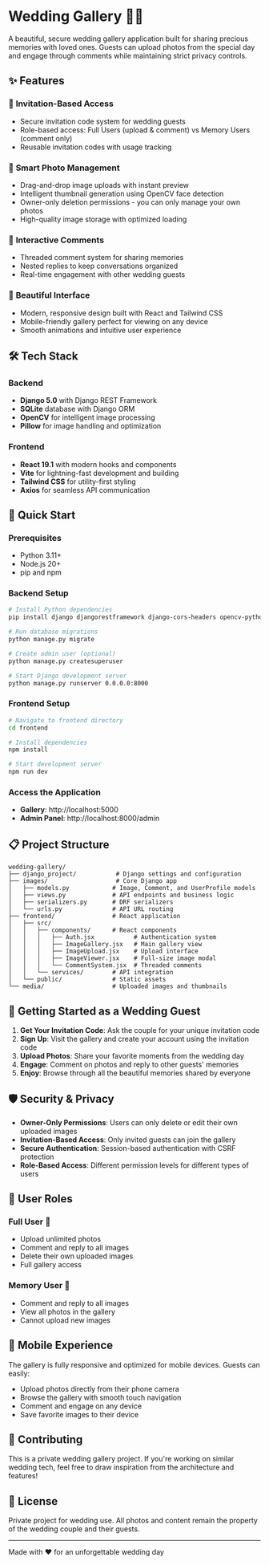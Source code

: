 # Wedding Gallery 💒📸

A beautiful, secure wedding gallery application built for sharing precious memories with loved ones. Guests can upload photos from the special day and engage through comments while maintaining strict privacy controls.

## ✨ Features

### 🔐 **Invitation-Based Access**
- Secure invitation code system for wedding guests
- Role-based access: Full Users (upload & comment) vs Memory Users (comment only)
- Reusable invitation codes with usage tracking

### 📱 **Smart Photo Management**
- Drag-and-drop image uploads with instant preview
- Intelligent thumbnail generation using OpenCV face detection
- Owner-only deletion permissions - you can only manage your own photos
- High-quality image storage with optimized loading

### 💬 **Interactive Comments**
- Threaded comment system for sharing memories
- Nested replies to keep conversations organized
- Real-time engagement with other wedding guests

### 🎨 **Beautiful Interface**
- Modern, responsive design built with React and Tailwind CSS
- Mobile-friendly gallery perfect for viewing on any device
- Smooth animations and intuitive user experience

## 🛠 Tech Stack

### Backend
- **Django 5.0** with Django REST Framework
- **SQLite** database with Django ORM
- **OpenCV** for intelligent image processing
- **Pillow** for image handling and optimization

### Frontend
- **React 19.1** with modern hooks and components
- **Vite** for lightning-fast development and building
- **Tailwind CSS** for utility-first styling
- **Axios** for seamless API communication

## 🚀 Quick Start

### Prerequisites
- Python 3.11+
- Node.js 20+
- pip and npm

### Backend Setup
```bash
# Install Python dependencies
pip install django djangorestframework django-cors-headers opencv-python pillow

# Run database migrations
python manage.py migrate

# Create admin user (optional)
python manage.py createsuperuser

# Start Django development server
python manage.py runserver 0.0.0.0:8000
```

### Frontend Setup
```bash
# Navigate to frontend directory
cd frontend

# Install dependencies
npm install

# Start development server
npm run dev
```

### Access the Application
- **Gallery**: http://localhost:5000
- **Admin Panel**: http://localhost:8000/admin

## 📋 Project Structure

```
wedding-gallery/
├── django_project/           # Django settings and configuration
├── images/                   # Core Django app
│   ├── models.py            # Image, Comment, and UserProfile models
│   ├── views.py             # API endpoints and business logic
│   ├── serializers.py       # DRF serializers
│   └── urls.py              # API URL routing
├── frontend/                # React application
│   ├── src/
│   │   ├── components/      # React components
│   │   │   ├── Auth.jsx           # Authentication system
│   │   │   ├── ImageGallery.jsx   # Main gallery view
│   │   │   ├── ImageUpload.jsx    # Upload interface
│   │   │   ├── ImageViewer.jsx    # Full-size image modal
│   │   │   └── CommentSystem.jsx  # Threaded comments
│   │   └── services/        # API integration
│   └── public/              # Static assets
└── media/                   # Uploaded images and thumbnails
```

## 🔑 Getting Started as a Wedding Guest

1. **Get Your Invitation Code**: Ask the couple for your unique invitation code
2. **Sign Up**: Visit the gallery and create your account using the invitation code
3. **Upload Photos**: Share your favorite moments from the wedding day
4. **Engage**: Comment on photos and reply to other guests' memories
5. **Enjoy**: Browse through all the beautiful memories shared by everyone

## 🛡️ Security & Privacy

- **Owner-Only Permissions**: Users can only delete or edit their own uploaded images
- **Invitation-Based Access**: Only invited guests can join the gallery
- **Secure Authentication**: Session-based authentication with CSRF protection
- **Role-Based Access**: Different permission levels for different types of users

## 🎯 User Roles

### Full User 👤
- Upload unlimited photos
- Comment and reply to all images
- Delete their own uploaded images
- Full gallery access

### Memory User 💭  
- Comment and reply to all images
- View all photos in the gallery
- Cannot upload new images

## 📱 Mobile Experience

The gallery is fully responsive and optimized for mobile devices. Guests can easily:
- Upload photos directly from their phone camera
- Browse the gallery with smooth touch navigation
- Comment and engage on any device
- Save favorite images to their device

## 🤝 Contributing

This is a private wedding gallery project. If you're working on similar wedding tech, feel free to draw inspiration from the architecture and features!

## 📝 License

Private project for wedding use. All photos and content remain the property of the wedding couple and their guests.

---

Made with ❤️ for an unforgettable wedding day